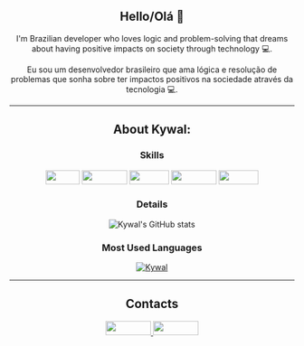 <div align = "center">
     
## Hello/Olá 👋 

I'm Brazilian developer who loves logic and problem-solving that dreams about having positive impacts on society through technology :computer:.
 
Eu sou um desenvolvedor brasileiro que ama lógica e resolução de problemas que sonha sobre ter impactos positivos na sociedade através da tecnologia :computer:.

<hr> 
 
## About Kywal:

### Skills
<img height= "25" width="60px" border-radius="10px" src="https://img.shields.io/badge/Git-E34F26?style=flat-badge&logo=git&logoColor=white"> 
<img height= "25" width="80px" border-radius="10px" src="https://cdn.icon-icons.com/icons2/2530/PNG/512/html_button_icon_151929.png">
<img height= "25" width="70px" border-radius="10px" src="https://cdn.icon-icons.com/icons2/2530/PNG/512/css_button_icon_151935.png">
<img height= "25" width="80px" border-radius="10px" src="https://cdn.icon-icons.com/icons2/2530/PNG/128/java_button_icon_151928.png">
<img height= "25" width="70px" border-radius="10px" src="https://cdn.icon-icons.com/icons2/2530/PNG/128/php_button_icon_151926.png"> 

 
### Details 
![Kywal's GitHub stats](https://github-readme-stats.vercel.app/api?username=Kywal&theme=aura&show_icons=true)

### Most Used Languages     

[![Kywal](https://github-readme-stats.vercel.app/api/top-langs/?username=Kywal&hide=html&layout=compact&theme=aura)](https://github.com/Kywal/)
     
<hr> 
 
## Contacts
<a href="https://github.com/Kywal" target="_blank"> <img height= "25" width="80px" border-radius="10px" src="https://img.shields.io/badge/-Github-000?style=flat-badge&logo=Github&logoColor=white&link=LINK_GIT"> </a>
<a href="https://www.linkedin.com/in/emanuelkywal" target="_blank"> <img height= "25" width="80px" border-radius="10px" src="https://img.shields.io/badge/LinkedIn-0077B5?style=flat-badge&logo=linkedin&logoColor=white"> </a> 
 
<!--
GIF
- Encontre o gif que mais combina com você nesse link:

https://github.com/TheDudeThatCode/TheDudeThatCode

*OBS deixo abaixo um exemplo para ser usado:

<img src=https://github.com/TheDudeThatCode/TheDudeThatCode/blob/master/Assets/Earth.gif width="30">

Imagem
1. Você pode usar qualquer imagem que aceite markdown no Github. Se quiser pegar a imagem de algum repositório, pode usar o seguinte formato:

<img align="right" width="400" height="400" src="coloque_o_link_de_uma_foto_aqui">



**Kywal/Kywal** is a ✨ _special_ ✨ repository because its `README.md` (this file) appears on your GitHub profile.

Here are some ideas to get you started:

- 🔭 I’m currently working on ...
- 🌱 I’m currently learning ...
- 👯 I’m looking to collaborate on ...
- 🤔 I’m looking for help with ...
- 💬 Ask me about ...
- 📫 How to reach me: ...
- 😄 Pronouns: ...
- ⚡ Fun fact: ...
-->

